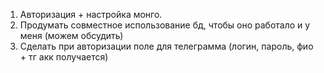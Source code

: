 1. Авторизация + настройка монго. 
2. Продумать совместное использование бд, чтобы оно работало и
у меня (можем обсудить)
3. Сделать при авторизации поле для телеграмма 
(логин, пароль, фио + тг акк получается)